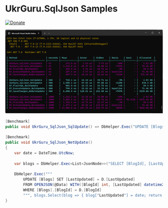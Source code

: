 # UkrGuru.SqlJson Samples
[![Donate](https://img.shields.io/badge/Donate-PayPal-yellow.svg)](https://www.paypal.com/donate/?hosted_button_id=BPUF3H86X96YN)


![UkrGuru.SqlJson Demo](/assets/bench1.png)

```cs
[Benchmark]
public void UkrGuru_SqlJson_SqlUpdate() => DbHelper.Exec("UPDATE [Blogs] SET [LastUpdated] = @Data;", DateTime.UtcNow);

[Benchmark]
public void UkrGuru_SqlJson_NetUpdate()
{
    var date = DateTime.UtcNow;

    var blogs = DbHelper.Exec<List<JsonNode>>("SELECT [BlogId], [LastUpdated] FROM [Blogs] FOR JSON PATH") ?? new();

    DbHelper.Exec("""
        UPDATE [Blogs] SET [LastUpdated] = D.[LastUpdated]
        FROM OPENJSON(@Data) WITH([BlogId] int, [LastUpdated] datetime2(7)) D
        WHERE [Blogs].[BlogId] = D.[BlogId]
        """, blogs.Select(blog => { blog["LastUpdated"] = date; return blog; }));
}
```
